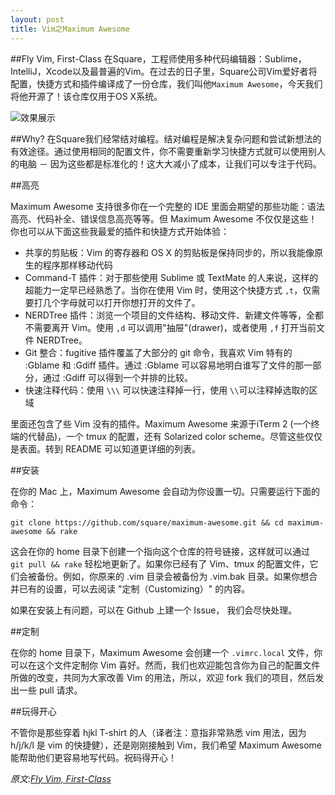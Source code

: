 ```yaml
---
layout: post
title: Vim之Maximum Awesome
---
```




##Fly Vim, First-Class
在Square，工程师使用多种代码编辑器：Sublime，IntelliJ，Xcode以及最普遍的Vim。在过去的日子里，Square公司Vim爱好者将配置，快捷方式和插件编译成了一份仓库，我们叫他`Maximum Awesome`，今天我们将他开源了！该仓库仅用于OS X系统。

![效果展示](http://corner.squareup.com/images/maximum-awesome/vim.png)

##Why?
在Square我们经常结对编程。结对编程是解决复杂问题和尝试新想法的有效途径。通过使用相同的配置文件，你不需要重新学习快捷方式就可以使用别人的电脑 － 因为这些都是标准化的！这大大减小了成本，让我们可以专注于代码。

##高亮

Maximum Awesome 支持很多你在一个完整的 IDE 里面会期望的那些功能：语法高亮、代码补全、错误信息高亮等等。但 Maximum Awesome 不仅仅是这些！你也可以从下面这些我最爱的插件和快捷方式开始体验：

* 共享的剪贴板：Vim 的寄存器和 OS X 的剪贴板是保持同步的，所以我能像原生的程序那样移动代码
* Command-T 插件：对于那些使用 Sublime 或 TextMate 的人来说，这样的超能力一定早已经熟悉了。当你在使用 Vim 时，使用这个快捷方式 `,t`，仅需要打几个字母就可以打开你想打开的文件了。
* NERDTree 插件：浏览一个项目的文件结构、移动文件、新建文件等等，全都不需要离开 Vim。使用 `,d` 可以调用"抽屉"(drawer)，或者使用 `,f` 打开当前文件 NERDTree。
* Git 整合：fugitive 插件覆盖了大部分的 git 命令，我喜欢 Vim 特有的 :Gblame 和 :Gdiff 插件。通过 :Gblame 可以容易地明白谁写了文件的那一部分，通过 :Gdiff 可以得到一个并排的比较。
* 快速注释代码：使用 `\\\` 可以快速注释掉一行，使用 `\\`可以注释掉选取的区域

里面还包含了些 Vim 没有的插件。Maximum Awesome 来源于iTerm 2 (一个终端的代替品)，一个 tmux 的配置，还有 Solarized color scheme。尽管这些仅仅是表面。转到 README 可以知道更详细的列表。

##安装

在你的 Mac 上，Maximum Awesome 会自动为你设置一切。只需要运行下面的命令：

	git clone https://github.com/square/maximum-awesome.git && cd maximum-awesome && rake
这会在你的 home 目录下创建一个指向这个仓库的符号链接，这样就可以通过 `git pull && rake` 轻松地更新了。如果你已经有了 Vim、tmux 的配置文件，它们会被备份。例如，你原来的 .vim 目录会被备份为 .vim.bak 目录。如果你想合并已有的设置，可以去阅读 "定制（Customizing）" 的内容。

如果在安装上有问题，可以在 Github 上建一个 Issue， 我们会尽快处理。

##定制

在你的 home 目录下，Maximum Awesome 会创建一个 `.vimrc.local` 文件，你可以在这个文件定制你 Vim 喜好。然而，我们也欢迎能包含你为自己的配置文件所做的改变，共同为大家改善 Vim 的用法，所以，欢迎 fork 我们的项目，然后发出一些 pull 请求。

##玩得开心

不管你是那些穿着 hjkl T-shirt 的人（译者注：意指非常熟悉 vim 用法，因为 h/j/k/l 是 vim 的快捷健），还是刚刚接触到 Vim，我们希望 Maximum Awesome 能帮助他们更容易地写代码。祝码得开心！

*原文:[Fly Vim, First-Class](http://corner.squareup.com/2013/08/fly-vim-first-class.html)*
